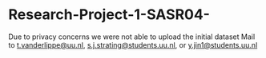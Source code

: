 # Research-Project-1-SASR04-
Due to privacy concerns we were not able to upload the initial dataset
Mail to t.vanderlippe@uu.nl, s.j.strating@students.uu.nl, or y.jin1@students.uu.nl
